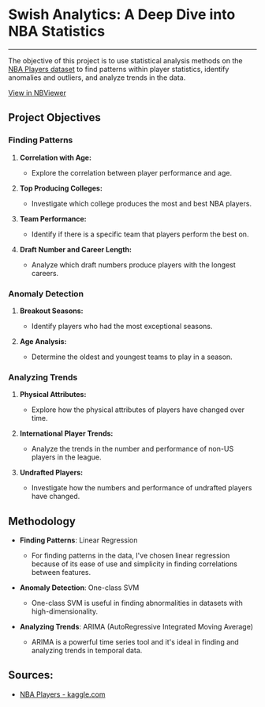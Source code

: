 # Swish Analytics: A Deep Dive into NBA Statistics
<hr>

The objective of this project is to use statistical analysis methods on the [NBA Players dataset](https://www.kaggle.com/datasets/justinas/nba-players-data) to find patterns within player statistics, identify anomalies and outliers, and analyze trends in the data.

[View in NBViewer](https://nbviewer.org/github/ayubf/Swish-Analytics/blob/main/main.ipynb)

## Project Objectives

### Finding Patterns

1. **Correlation with Age:**
   - Explore the correlation between player performance and age.

2. **Top Producing Colleges:**
   - Investigate which college produces the most and best NBA players.

3. **Team Performance:**
   - Identify if there is a specific team that players perform the best on.

4. **Draft Number and Career Length:**
   - Analyze which draft numbers produce players with the longest careers.

### Anomaly Detection

1. **Breakout Seasons:**
   - Identify players who had the most exceptional seasons.

2. **Age Analysis:**
   - Determine the oldest and youngest teams to play in a season.

### Analyzing Trends

1. **Physical Attributes:**
   - Explore how the physical attributes of players have changed over time.

2. **International Player Trends:**
   - Analyze the trends in the number and performance of non-US players in the league.

3. **Undrafted Players:**
   - Investigate how the numbers and performance of undrafted players have changed.

## Methodology

- **Finding Patterns**: Linear Regression

    - For finding patterns in the data, I've chosen linear regression because of its ease of use and simplicity in finding correlations between features.

- **Anomaly Detection**: One-class SVM

    - One-class SVM is useful in finding abnormalities in datasets with high-dimensionality. 

- **Analyzing Trends**: ARIMA (AutoRegressive Integrated Moving Average) 

    - ARIMA is a powerful time series tool and it's ideal in finding and analyzing trends in temporal data.

## Sources:

- [NBA Players - kaggle.com](https://www.kaggle.com/datasets/justinas/nba-players-data)